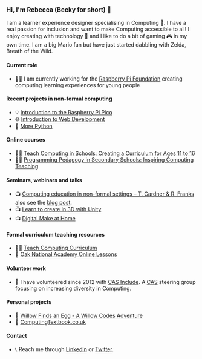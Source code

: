 ### Hi, I'm Rebecca (Becky for short) 👋

I am a learner experience designer specialising in Computing 💾. I have a real passion for inclusion and want to make Computing accessible to all! I enjoy creating with technology 🎨 and I like to do a bit of gaming 🎮 in my own time. I am a big Mario fan but have just started dabbling with Zelda, Breath of the Wild. 

#### Current role
+ 👩‍💻 I am currently working for the [Raspberry Pi Foundation](https://www.raspberrypi.org/) creating computing learning experiences for young people

#### Recent projects in non-formal computing
+ 💡 [Introduction to the Raspberry Pi Pico](https://projects.raspberrypi.org/en/pathways/pico-intro)
+ 🌐 [Introduction to Web Development](https://projects.raspberrypi.org/en/pathways/web-intro)
+ 🐍 [More Python](https://projects.raspberrypi.org/en/pathways/more-python)

#### Online courses
+ 👩‍🏫 [Teach Computing in Schools: Creating a Curriculum for Ages 11 to 16](https://www.futurelearn.com/courses/teach-computing-in-schools-creating-a-curriculum-for-ages-11-to-16)
+ 👩‍🏫 [Programming Pedagogy in Secondary Schools: Inspiring Computing Teaching](https://www.futurelearn.com/courses/secondary-programming-pedagogy)

#### Seminars, webinars and talks
+ 📺 [Computing education in non-formal settings – T. Gardner & R. Franks](https://www.youtube.com/watch?v=r10AjfweFng) also see the [blog post](https://www.raspberrypi.org/blog/research-practice-evaluate-improve-computing-education-non-formal-settings-seminar/).
+ 📺 [Learn to create in 3D with Unity](https://www.youtube.com/watch?v=0pUyhlc4W2I)
+ 📺 [Digital Make at Home](https://www.youtube.com/watch?v=nR0-b519jN4&list=PLxyaWvsfmq491u4XhJtFAnZF0pOyexAkN&index=29&t=23s)

#### Formal curriculum teaching resources
+ 👩‍🏫 [Teach Computing Curriculum](https://teachcomputing.org/curriculum/key-stage-4/programming-part-1-sequence)
+ 🌳 [Oak National Academy Online Lessons](https://classroom.thenational.academy/units/data-representation-618b)

#### Volunteer work
+ 👀 I have volunteered since 2012 with [CAS Include](https://www.casinclude.org/). A [CAS](https://www.computingatschool.org.uk/) steering group focusing on increasing diversity in Computing. 

#### Personal projects
+ 📘 [Willow Finds an Egg - A Willow Codes Adventure](https://www.willowcodes.com/)
+ 📙 [ComputingTextbook.co.uk](https://sites.google.com/view/computingtextbook/home)

#### Contact
+ 📞 Reach me through [LinkedIn](https://www.linkedin.com/in/rebecca-franks-27a08161/) or [Twitter](https://twitter.com/FranksberryPi).
